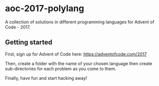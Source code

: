 # aoc-2017-polylang

A collection of solutions in different programming languages for Advent of Code - 2017.

## Getting started
First, sign up for Advent of Code here: https://adventofcode.com/2017

Then, create a folder with the name of your chosen language then create sub-directories
for each problem as you come to them.

Finally, have fun and start hacking away!
